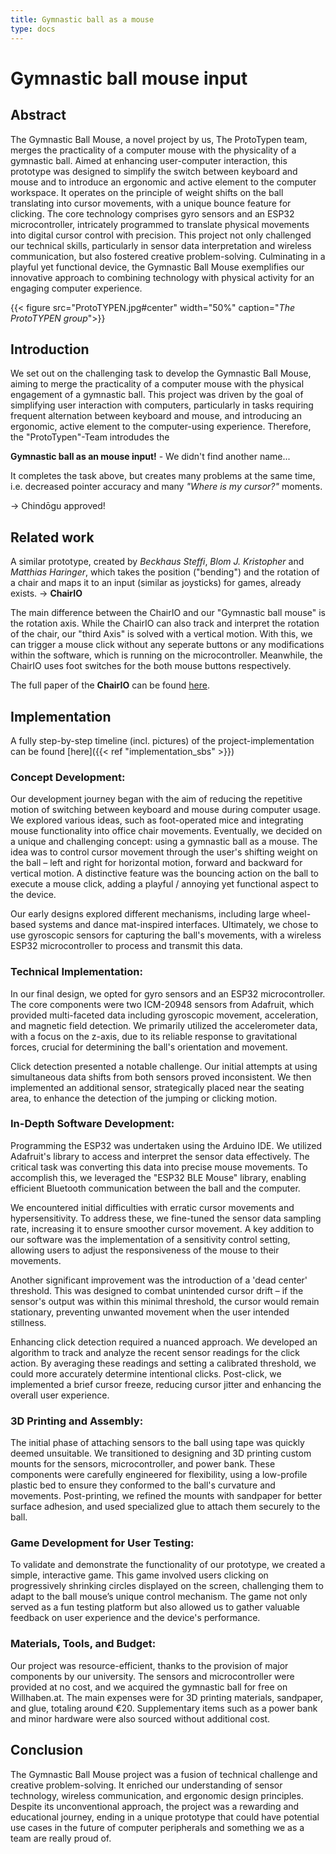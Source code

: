 ```yaml
---
title: Gymnastic ball as a mouse
type: docs
---
```


# Gymnastic ball mouse input

## Abstract

The Gymnastic Ball Mouse, a novel project by us, The ProtoTypen team, merges the practicality of a computer mouse with the physicality of a gymnastic ball. 
Aimed at enhancing user-computer interaction, this prototype was designed to simplify the switch between keyboard and mouse and to introduce an ergonomic 
and active element to the computer workspace. It operates on the principle of weight shifts on the ball translating into cursor movements, with a unique 
bounce feature for clicking. The core technology comprises gyro sensors and an ESP32 microcontroller, intricately programmed to translate physical 
movements into digital cursor control with precision. This project not only challenged our technical skills, particularly in sensor data interpretation 
and wireless communication, but also fostered creative problem-solving. Culminating in a playful yet functional device, the Gymnastic Ball Mouse 
exemplifies our innovative approach to combining technology with physical activity for an engaging computer experience.

{{< figure src="ProtoTYPEN.jpg#center" width="50%" caption="*The ProtoTYPEN group*">}}

## Introduction

We set out on the challenging task to develop the Gymnastic Ball Mouse, aiming to merge the practicality of a computer mouse with the physical engagement 
of a gymnastic ball. This project was driven by the goal of simplifying user interaction with computers, particularly in tasks requiring frequent 
alternation between keyboard and mouse, and introducing an ergonomic, active element to the computer-using experience. 
Therefore, the "ProtoTypen"-Team introdudes the

**Gymnastic ball as an mouse input!** - We didn't find another name...

It completes the task above, but creates many problems at the same time, i.e. decreased pointer accuracy and many *"Where is my cursor?"* moments.

-> Chindōgu approved!

## Related work 

A similar prototype, created by *Beckhaus Steffi*, *Blom J. Kristopher* and *Matthias Haringer*, which takes the position ("bending") and the rotation of a
chair and maps it to an input (similar as joysticks) for games, already exists. -> **ChairIO**

The main difference between the ChairIO and our "Gymnastic ball mouse" is the rotation axis. While the ChairIO can also track and interpret the rotation
of the chair, our "third Axis" is solved with a vertical motion. With this, we can trigger a mouse click without any seperate buttons or any modifications
within the software, which is running on the microcontroller. Meanwhile, the ChairIO uses foot switches for the both mouse buttons respectively.

The full paper of the **ChairIO** can be found [here](https://www.researchgate.net/publication/233819716_ChairIO--the_Chair-Based_Interface).

## Implementation 

A fully step-by-step timeline (incl. pictures) of the project-implementation can be found [here]({{< ref "implementation_sbs" >}})

### Concept Development:

Our development journey began with the aim of reducing the repetitive motion of switching between keyboard and mouse during computer usage. We explored 
various ideas, such as foot-operated mice and integrating mouse functionality into office chair movements. Eventually, we decided on a unique and 
challenging concept: using a gymnastic ball as a mouse. The idea was to control cursor movement through the user's shifting weight on the ball – left and 
right for horizontal motion, forward and backward for vertical motion. A distinctive feature was the bouncing action on the ball to execute a mouse click, 
adding a playful / annoying yet functional aspect to the device.

Our early designs explored different mechanisms, including large wheel-based systems and dance mat-inspired interfaces. Ultimately, we chose to use 
gyroscopic sensors for capturing the ball's movements, with a wireless ESP32 microcontroller to process and transmit this data.

### Technical Implementation:

In our final design, we opted for gyro sensors and an ESP32 microcontroller. The core components were two ICM-20948 sensors from Adafruit, which provided 
multi-faceted data including gyroscopic movement, acceleration, and magnetic field detection. We primarily utilized the accelerometer data, with a focus 
on the z-axis, due to its reliable response to gravitational forces, crucial for determining the ball's orientation and movement.

Click detection presented a notable challenge. Our initial attempts at using simultaneous data shifts from both sensors proved inconsistent. We then 
implemented an additional sensor, strategically placed near the seating area, to enhance the detection of the jumping or clicking motion.

### In-Depth Software Development:

Programming the ESP32 was undertaken using the Arduino IDE. We utilized Adafruit's library to access and interpret the sensor data effectively. The 
critical task was converting this data into precise mouse movements. To accomplish this, we leveraged the "ESP32 BLE Mouse" library, enabling efficient 
Bluetooth communication between the ball and the computer.

We encountered initial difficulties with erratic cursor movements and hypersensitivity. To address these, we fine-tuned the sensor data sampling rate, 
increasing it to ensure smoother cursor movement. A key addition to our software was the implementation of a sensitivity control setting, allowing users 
to adjust the responsiveness of the mouse to their movements.

Another significant improvement was the introduction of a 'dead center' threshold. This was designed to combat unintended cursor drift – if the sensor's 
output was within this minimal threshold, the cursor would remain stationary, preventing unwanted movement when the user intended stillness.

Enhancing click detection required a nuanced approach. We developed an algorithm to track and analyze the recent sensor readings for the click action. By 
averaging these readings and setting a calibrated threshold, we could more accurately determine intentional clicks. Post-click, we implemented a brief 
cursor freeze, reducing cursor jitter and enhancing the overall user experience.

### 3D Printing and Assembly:

The initial phase of attaching sensors to the ball using tape was quickly deemed unsuitable. We transitioned to designing and 3D printing custom mounts 
for the sensors, microcontroller, and power bank. These components were carefully engineered for flexibility, using a low-profile plastic bed to ensure 
they conformed to the ball's curvature and movements. Post-printing, we refined the mounts with sandpaper for better surface adhesion, and used 
specialized glue to attach them securely to the ball.

### Game Development for User Testing:

To validate and demonstrate the functionality of our prototype, we created a simple, interactive game. This game involved users clicking on progressively 
shrinking circles displayed on the screen, challenging them to adapt to the ball mouse’s unique control mechanism. The game not only served as a fun 
testing platform but also allowed us to gather valuable feedback on user experience and the device's performance.

### Materials, Tools, and Budget:

Our project was resource-efficient, thanks to the provision of major components by our university. The sensors and microcontroller were provided at no 
cost, and we acquired the gymnastic ball for free on Willhaben.at. The main expenses were for 3D printing materials, sandpaper, and glue, totaling around 
€20. Supplementary items such as a power bank and minor hardware were also sourced without additional cost.

## Conclusion

The Gymnastic Ball Mouse project was a fusion of technical challenge and creative problem-solving. It enriched our understanding of sensor technology, 
wireless communication, and ergonomic design principles. Despite its unconventional approach, the project was a rewarding and educational journey, ending 
in a unique prototype that could have potential use cases in the future of computer peripherals and something we as a team are really proud of.